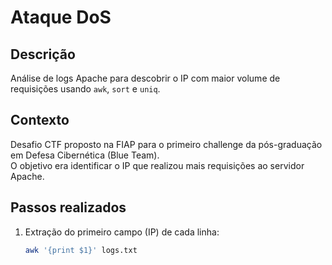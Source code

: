 # Ataque DoS

## Descrição
Análise de logs Apache para descobrir o IP com maior volume de requisições usando `awk`, `sort` e `uniq`.

## Contexto
Desafio CTF proposto na FIAP para o primeiro challenge da pós-graduação em Defesa Cibernética (Blue Team).  
O objetivo era identificar o IP que realizou mais requisições ao servidor Apache.

## Passos realizados
1. Extração do primeiro campo (IP) de cada linha:
   ```bash
   awk '{print $1}' logs.txt

